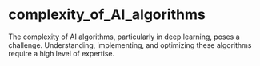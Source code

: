 # complexity_of_AI_algorithms
The complexity of AI algorithms, particularly in deep learning, poses a challenge. Understanding, implementing, and optimizing these algorithms require a high level of expertise.
